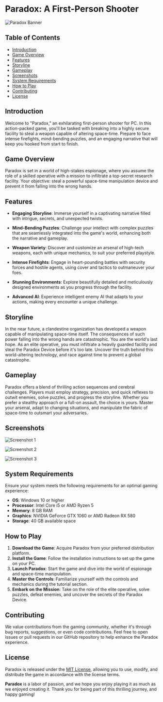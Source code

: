 # Paradox: A First-Person Shooter

![Paradox Banner](banner.jpg)

## Table of Contents

- [Introduction](#introduction)
- [Game Overview](#game-overview)
- [Features](#features)
- [Storyline](#storyline)
- [Gameplay](#gameplay)
- [Screenshots](#screenshots)
- [System Requirements](#system-requirements)
- [How to Play](#how-to-play)
- [Contributing](#contributing)
- [License](#license)

## Introduction

Welcome to "Paradox," an exhilarating first-person shooter for PC. In this action-packed game, you'll be tasked with breaking into a highly secure facility to steal a weapon capable of altering space-time. Prepare to face intense firefights, mind-bending puzzles, and an engaging narrative that will keep you hooked from start to finish.

## Game Overview

Paradox is set in a world of high-stakes espionage, where you assume the role of a skilled operative with a mission to infiltrate a top-secret research facility. Your objective: steal a powerful space-time manipulation device and prevent it from falling into the wrong hands.

## Features

- **Engaging Storyline**: Immerse yourself in a captivating narrative filled with intrigue, secrets, and unexpected twists.

- **Mind-Bending Puzzles**: Challenge your intellect with complex puzzles that are seamlessly integrated into the game's world, enhancing both the narrative and gameplay.

- **Weapon Variety**: Discover and customize an arsenal of high-tech weapons, each with unique mechanics, to suit your preferred playstyle.

- **Intense Firefights**: Engage in heart-pounding battles with security forces and hostile agents, using cover and tactics to outmaneuver your foes.

- **Stunning Environments**: Explore beautifully detailed and meticulously designed environments as you progress through the facility.

- **Advanced AI**: Experience intelligent enemy AI that adapts to your actions, making every encounter a unique challenge.

## Storyline

In the near future, a clandestine organization has developed a weapon capable of manipulating space-time itself. The consequences of such power falling into the wrong hands are catastrophic. You are the world's last hope. As an elite operative, you must infiltrate a heavily guarded facility and steal the Paradox Device before it's too late. Uncover the truth behind this world-altering technology, and race against time to prevent a global catastrophe.

## Gameplay

Paradox offers a blend of thrilling action sequences and cerebral challenges. Players must employ strategy, precision, and quick reflexes to outwit enemies, solve puzzles, and progress the storyline. Whether you prefer a stealthy approach or a full-on assault, the choice is yours. Master your arsenal, adapt to changing situations, and manipulate the fabric of space-time to outsmart your adversaries.

## Screenshots

![Screenshot 1](screenshot1.jpg)

![Screenshot 2](screenshot2.jpg)

![Screenshot 3](screenshot3.jpg)

## System Requirements

Ensure your system meets the following requirements for an optimal gaming experience:

- **OS**: Windows 10 or higher
- **Processor**: Intel Core i5 or AMD Ryzen 5
- **Memory**: 8 GB RAM
- **Graphics**: NVIDIA GeForce GTX 1060 or AMD Radeon RX 580
- **Storage**: 40 GB available space

## How to Play

1. **Download the Game**: Acquire Paradox from your preferred distribution platform.
2. **Install the Game**: Follow the installation instructions to set up the game on your PC.
3. **Launch Paradox**: Start the game and dive into the world of espionage and space-time manipulation.
4. **Master the Controls**: Familiarize yourself with the controls and mechanics during the tutorial section.
5. **Embark on the Mission**: Take on the role of the elite operative, solve puzzles, defeat enemies, and uncover the secrets of the Paradox Device.

## Contributing

We value contributions from the gaming community, whether it's through bug reports, suggestions, or even code contributions. Feel free to open issues or pull requests in our GitHub repository to help enhance the Paradox experience.

## License

Paradox is released under the [MIT License](LICENSE), allowing you to use, modify, and distribute the game in accordance with the license terms.

**Paradox** is a labor of passion, and we hope you enjoy playing it as much as we enjoyed creating it. Thank you for being part of this thrilling journey, and happy gaming!
